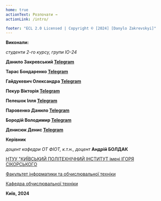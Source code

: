 ```yaml
---
home: true
actionText: Розпочати →
actionLink: /intro/

footer: "ECL 2.0 Licensed | Copyright © [2024] [Danylo Zakrevskyi]"
---
```



**Виконали:** 

*студенти 2-го курсу, групи ІО-24*<span padding-right:5em></span> 

**Данило Закревський [Telegram](https://t.me/Mayfff)**

**Тарас Бондаренко [Telegram](https://t.me/HTMLxAcKeR)**

**Гайдукевич Олександра [Telegram](https://t.me/sashka_gd)**

**Пекур Вікторія [Telegram](https://t.me/ppvikaaa)**

**Пелешок Ілля [Telegram](https://t.me/korol_iLich)**

**Паровенко Данило [Telegram](https://t.me/P4rikk)**

**Бородій Володимир [Telegram](https://t.me/Cl1mzzz)**

**Денисюк Денис [Telegram](https://t.me/ProstoRyder)**


**Керівник**

*доцент кафедри ОТ ФІОТ, к.т.н., доцент*<span padding-right:5em></span> **Андрій БОЛДАК** 

[НТУУ "КИЇВСЬКИЙ ПОЛІТЕХНІЧНИЙ ІНСТИТУТ імені ІГОРЯ СІКОРСЬКОГО](https://kpi.ua/)

[Факультет інформатики та обчислювальної техніки](https://fiot.kpi.ua/)

[Кафедра обчислювальної техніки](https://comsys.kpi.ua/)

**Київ, 2024**
